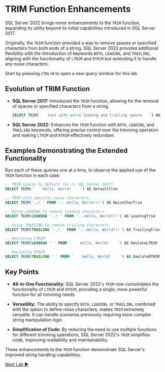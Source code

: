 ﻿# TRIM Function Enhancements

SQL Server 2022 brings minor enhancements to the `TRIM` function, expanding its utility beyond its initial capabilities introduced in SQL Server 2017.

Originally, the `TRIM` function provided a way to remove spaces or specified characters from both ends of a string. SQL Server 2022 provides additional flexibility with the introduction of keywords `BOTH`, `LEADING`, and `TRAILING`, aligning with the functionality of `LTRIM` and `RTRIM` but extending it to handle any noise characters.

Start by pressing `CTRL+N` to open a new query window for this lab.

## Evolution of TRIM Function

- **SQL Server 2017:** Introduced the `TRIM` function, allowing for the removal of spaces or specified characters from a string.
  
  ```sql
  SELECT TRIM('   text with extra leading and trailing spaces   ') AS TrimmedText
  ```

- **SQL Server 2022:** Enhances the `TRIM` function with `BOTH`, `LEADING`, and `TRAILING` keywords, offering precise control over the trimming operation and making `LTRIM` and `RTRIM` effectively redundant.

## Examples Demonstrating the Extended Functionality

Run each of these queries one at a time, to observe the applied use of the `TRIM` function in each case:

```sql
-- TRIM spaces by default (as in SQL Server 2017)
SELECT TRIM('    Hello, World!    ') AS DefaultTrim

-- TRIM with specific noise characters
SELECT TRIM('.,! ' FROM '...Hello, World!!!') AS NoiseCharTrim

-- Using LEADING to remove leading characters
SELECT TRIM(LEADING '.,! ' FROM '...Hello, World!!!') AS LeadingTrim

-- Using TRAILING to remove trailing characters
SELECT TRIM(TRAILING '.,! ' FROM '...Hello, World!!!') AS TrailingTrim

-- Emulating LTRIM
SELECT TRIM(LEADING ' ' FROM '    Hello, World!    ') AS EmulateLTRIM

-- Emulating RTRIM
SELECT TRIM(TRAILING ' ' FROM '    Hello, World!    ') AS EmulateRTRIM
```

## Key Points

- **All-in-One Functionality:** SQL Server 2022's `TRIM` now consolidates the functionality of `LTRIM` and `RTRIM`, providing a single, more powerful function for all trimming needs.
  
- **Versatility:** The ability to specify `BOTH`, `LEADING`, or `TRAILING`, combined with the option to define noise characters, makes `TRIM` extremely versatile. It can handle scenarios previously requiring more complex string manipulation logic.

- **Simplification of Code:** By reducing the need to use multiple functions for different trimming operations, SQL Server 2022's `TRIM` simplifies code, improving readability and maintainability.

These enhancements to the `TRIM` function demonstrate SQL Server's improved string handling capabilities.

[Next Lab ▶](https://github.com/lennilobel/sql2022-workshop-hol/blob/main/HOL/1.%20T-SQL%20Enhancements/7.%20IS%20DISTINCT%20FROM.md)